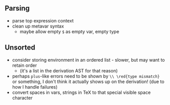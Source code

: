 ## Parsing
  * parse top expression context
  * clean up metavar syntax
    * maybe allow empty `$` as empty var, empty type

## Unsorted
  * consider storing environment in an ordered list - slower, but may want to
    retain order
    * (it's a list in the derivation AST for that reason)
  * perhaps `plus`-like errors need to be shown by `\\ \red{type mismatch}` or
    something, I don't think it actually shows up on the derivation! (due to how
    I handle failures)
  * convert spaces in vars, strings in TeX to that special visible space
    character
